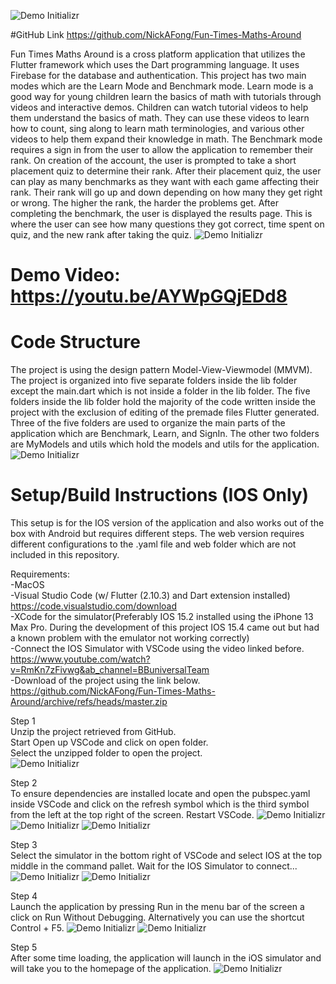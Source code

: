 ![Demo Initializr](GitHubImages/title.png)

#GitHub Link
https://github.com/NickAFong/Fun-Times-Maths-Around

Fun Times Maths Around is a cross platform application that utilizes the Flutter framework which uses the Dart programming language.  It uses Firebase for the database and authentication.  This project has two main modes which are the Learn Mode and Benchmark mode.  Learn mode is a good way for young children learn the basics of math with tutorials through videos and interactive demos. Children can watch tutorial videos to help them understand the basics of math. They can use these videos to learn how to count, sing along to learn math terminologies, and various other videos to help them expand their knowledge in math.  The Benchmark mode requires a sign in from the user to allow the application to remember their rank.  On creation of the account, the user is prompted to take a short placement quiz to determine their rank.  After their placement quiz, the user can play as many benchmarks as they want with each game affecting their rank.  Their rank will go up and down depending on how many they get right or wrong.  The higher the rank, the harder the problems get. After completing the benchmark, the user is displayed the results page.  This is where the user can see how many questions they got correct, time spent on quiz, and the new rank after taking the quiz.
![Demo Initializr](GitHubImages/2.png)


# Demo Video: https://youtu.be/AYWpGQjEDd8


# Code Structure
The project is using the design pattern Model-View-Viewmodel (MMVM).  The project is organized into five separate folders inside the lib folder except the main.dart which is not inside a folder in the lib folder.  The five folders inside the lib folder hold the majority of the code written inside the project with the exclusion of editing of the premade files Flutter generated.  Three of the five folders are used to organize the main parts of the application which are Benchmark, Learn, and SignIn.  The other two folders are MyModels and utils which hold the models and utils for the application.
![Demo Initializr](GitHubImages/1.png)


# Setup/Build Instructions (IOS Only)
This setup is for the IOS version of the application and also works out of the box with Android but requires different steps.  The web version requires different configurations to the .yaml file and web folder which are not included in this repository.

Requirements: <br/>
-MacOS <br/>
-Visual Studio Code (w/ Flutter (2.10.3) and Dart extension installed) <br/>
https://code.visualstudio.com/download <br/>
-XCode for the simulator(Preferably IOS 15.2 installed using the iPhone 13 Max Pro. During the development of this project IOS 15.4 came out but had a known problem with the emulator not working correctly) <br/>
-Connect the IOS Simulator with VSCode using the video linked before. <br/>
https://www.youtube.com/watch?v=RmKn7zFivwg&ab_channel=BBuniversalTeam <br/>
-Download of the project using the link below. <br/>
https://github.com/NickAFong/Fun-Times-Maths-Around/archive/refs/heads/master.zip


Step 1 <br/>
Unzip the project retrieved from GitHub. <br/>
Start Open up VSCode and click on open folder. <br/>
Select the unzipped folder to open the project. <br/>
![Demo Initializr](GitHubImages/3.png)

Step 2 <br/>
To ensure dependencies are installed locate and open the pubspec.yaml inside VSCode and click on the refresh symbol which is the third symbol from the left at the top right of the screen. Restart VSCode.
![Demo Initializr](GitHubImages/4.png)
![Demo Initializr](GitHubImages/5.png)
![Demo Initializr](GitHubImages/6.png)

Step 3 <br/>
Select the simulator in the bottom right of VSCode and select IOS at the top middle in the command pallet.  Wait for the IOS Simulator to connect... <br/>
![Demo Initializr](GitHubImages/7.png)
![Demo Initializr](GitHubImages/9.png)

Step 4 <br/>
Launch the application by pressing Run in the menu bar of the screen a click on Run Without Debugging.  Alternatively you can use the shortcut Control + F5.
![Demo Initializr](GitHubImages/10.png)
![Demo Initializr](GitHubImages/12.png)

Step 5 <br/>
After some time loading, the application will launch in the iOS simulator and will take you to the homepage of the application.
![Demo Initializr](GitHubImages/13.png)


